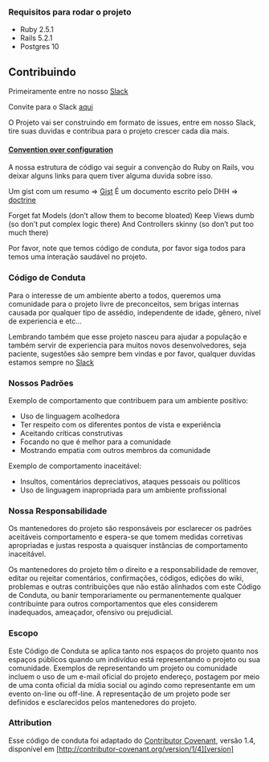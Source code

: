 ### Requisitos para rodar o projeto

- Ruby 2.5.1
- Rails 5.2.1
- Postgres 10

## Contribuindo

Primeiramente entre no nosso [Slack][slack]

Convite para o Slack [aqui][invite]

O Projeto vai ser construindo em formato de issues, entre em nosso Slack, tire suas duvidas e contribua para o projeto crescer cada dia mais.

#### [Convention over configuration][Convention over configuration]

A nossa estrutura de código vai seguir a convenção do Ruby on Rails, vou deixar alguns links para quem tiver alguma duvida sobre isso.

Um gist com um resumo => [Gist][gist]
É um documento escrito pelo DHH => [doctrine][doctrine]

Forget fat Models (don’t allow them to become bloated)
Keep Views dumb (so don’t put complex logic there)
And Controllers skinny (so don’t put too much there)

Por favor, note que temos código de conduta, por favor siga todos para temos uma interação saudável no projeto.

### Código de Conduta

Para o interesse de um ambiente aberto a todos, queremos uma comunidade para o projeto livre de preconceitos, sem brigas internas causada por qualquer tipo de assédio, independente de idade, gênero, nível de experiencia e etc...

Lembrando também que esse projeto nasceu para ajudar a população e também servir de experiencia para muitos novos desenvolvedores, seja paciente, sugestões são sempre bem vindas e  por favor, qualquer duvidas estamos sempre no [Slack][slack]

### Nossos Padrões

Exemplo de comportamento que contribuem para um ambiente positivo:

* Uso de linguagem acolhedora
* Ter respeito com os diferentes pontos de vista e experiência
* Aceitando críticas construtivas
* Focando no que é melhor para a comunidade
* Mostrando empatia com outros membros da comunidade

Exemplo de comportamento inaceitável:

* Insultos, comentários depreciativos, ataques pessoais ou políticos
* Uso de linguagem inapropriada para um ambiente profissional

### Nossa Responsabilidade

Os mantenedores do projeto são responsáveis ​​por esclarecer os padrões aceitáveis
comportamento e espera-se que tomem medidas corretivas apropriadas e justas
resposta a quaisquer instâncias de comportamento inaceitável.

Os mantenedores do projeto têm o direito e a responsabilidade de remover, editar ou
rejeitar comentários, confirmações, códigos, edições do wiki, problemas e outras contribuições
que não estão alinhados com este Código de Conduta, ou banir temporariamente ou
permanentemente qualquer contribuinte para outros comportamentos que eles considerem inadequados,
ameaçador, ofensivo ou prejudicial.

### Escopo

Este Código de Conduta se aplica tanto nos espaços do projeto quanto nos espaços públicos
quando um indivíduo está representando o projeto ou sua comunidade. Exemplos de
representando um projeto ou comunidade incluem o uso de um e-mail oficial do projeto
endereço, postagem por meio de uma conta oficial da mídia social ou agindo como
representante em um evento on-line ou off-line. A representação de um projeto pode ser
definidos e esclarecidos pelos mantenedores do projeto.

### Attribution

Esse código de conduta foi adaptado do [Contributor Covenant][homepage], versão 1.4,
disponível em [http://contributor-covenant.org/version/1/4][version]

[homepage]: http://contributor-covenant.org
[version]: http://contributor-covenant.org/version/1/4/
[slack]: https://opensource-br.slack.com
[invite]: https://goo.gl/X44rAA
[gist]: https://gist.github.com/iangreenleaf/b206d09c587e8fc6399e
[doctrine]: https://rubyonrails.org/doctrine/
[Convention over configuration]: https://en.wikipedia.org/wiki/Convention_over_configuration
